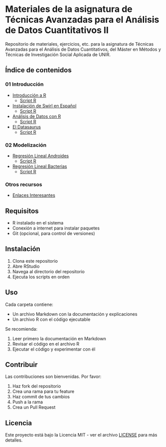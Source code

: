 # Materiales de la asignatura de Técnicas Avanzadas para el Análisis de Datos Cuantitativos II

Repositorio de materiales, ejercicios, etc. para la asignatura de Técnicas Avanzadas para el Análisis de Datos Cuantitativos, del Máster en Métodos y Técnicas de Investigación Social Aplicada de UNIR.

## Índice de contenidos

### 01 Introducción

- [Introducción a R](01%20Introducción/Introduccion.md)
  - [Script R](01%20Introducción/Introduccion.R)
- [Instalación de Swirl en Español](01%20Introducción/Instalacion%20swirl%20español.md)
  - [Script R](01%20Introducción/Instalacion%20swirl%20español.R)
- [Análisis de Datos con R](01%20Introducción/Analisis%20ejemplo.md)
  - [Script R](01%20Introducción/Analisis%20ejemplo.R)
- [El Datasaurus](01%20Introducción/Datasaurus.md)
  - [Script R](01%20Introducción/Datasaurus.R)

### 02 Modelización

- [Regresión Lineal Androides](02%20Modelización/Tema%203%20Regresion%20Lineal%20Androides.md)
  - [Script R](02%20Modelización/Tema%203%20Regresion%20Lineal%20Androides.R)
- [Regresión Lineal Bacterias](02%20Modelización/Tema%203%20Regresion%20Lineal%20Bacterias.md)
  - [Script R](02%20Modelización/Tema%203%20Regresion%20Lineal%20Bacterias.R)

### Otros recursos

- [Enlaces Interesantes](enlaces_interesantes.md)

## Requisitos

- R instalado en el sistema
- Conexión a internet para instalar paquetes
- Git (opcional, para control de versiones)

## Instalación

1. Clona este repositorio
2. Abre RStudio
3. Navega al directorio del repositorio
4. Ejecuta los scripts en orden

## Uso

Cada carpeta contiene:

- Un archivo Markdown con la documentación y explicaciones
- Un archivo R con el código ejecutable

Se recomienda:

1. Leer primero la documentación en Markdown
2. Revisar el código en el archivo R
3. Ejecutar el código y experimentar con él

## Contribuir

Las contribuciones son bienvenidas. Por favor:

1. Haz fork del repositorio
2. Crea una rama para tu feature
3. Haz commit de tus cambios
4. Push a la rama
5. Crea un Pull Request

## Licencia

Este proyecto está bajo la Licencia MIT - ver el archivo [LICENSE](LICENSE) para más detalles.
